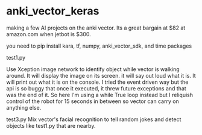 # anki_vector_keras
making a few AI projects on the anki vector.  Its a great bargain at $82 at amazon.com when jetbot is $300.

you need to pip install kara, tf, numpy, anki_vector_sdk, and time packages


test1.py

Use Xception image network to identify object while vector is walking around.
It will display the image on its screen.
it will say out loud what it is.
It will print out what it is on the console.
I tried the event driven way but the api is so buggy that once it executed, it threw future exceptions and that was the end of it.  So here I'm using a while True loop instead but I reliquish control of the robot for 15 seconds in between so vector can carry on anything else.

test3.py
Mix vector's facial recognition to tell random jokes and detect objects like test1.py that are nearby.
